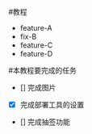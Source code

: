 #教程
  - feature-A
  - fix-B
  - feature-C
  - feature-D

#本教程要完成的任务
- [] 完成图片
- [x] 完成部署工具的设置
- [] 完成抽签功能

